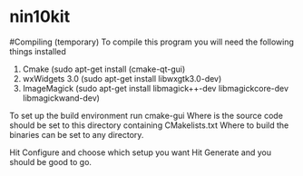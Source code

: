 nin10kit
========

#Compiling (temporary)
To compile this program you will need the following things installed
1. Cmake (sudo apt-get install (cmake-qt-gui)
2. wxWidgets 3.0 (sudo apt-get install libwxgtk3.0-dev)
4. ImageMagick (sudo apt-get install libmagick++-dev libmagickcore-dev libmagickwand-dev)

To set up the build environment run cmake-gui
Where is the source code should be set to this directory containing CMakelists.txt
Where to build the binaries can be set to any directory.

Hit Configure and choose which setup you want
Hit Generate and you should be good to go.

